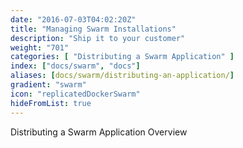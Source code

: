 ```yaml
---
date: "2016-07-03T04:02:20Z"
title: "Managing Swarm Installations"
description: "Ship it to your customer"
weight: "701"
categories: [ "Distributing a Swarm Application" ]
index: ["docs/swarm", "docs"]
aliases: [docs/swarm/distributing-an-application/]
gradient: "swarm"
icon: "replicatedDockerSwarm"
hideFromList: true
---
```


Distributing a Swarm Application Overview
